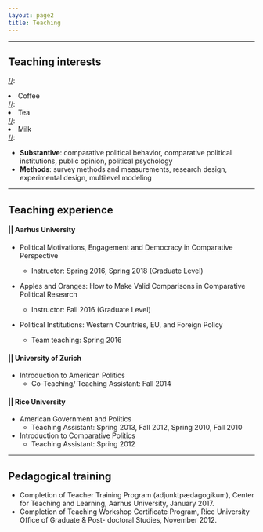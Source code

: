 ```yaml
---
layout: page2
title: Teaching
---
```

***
## Teaching interests

[//]:<ol reversed>
[//]:  <li>Coffee</li>
[//]:  <li>Tea</li>
[//]:  <li>Milk</li>
[//]:</ol>

* **Substantive**: comparative political behavior, comparative political institutions, public opinion, political psychology
* **Methods**: survey methods and measurements, research design, experimental design, multilevel modeling


***
## Teaching experience

#### || Aarhus University
* Political Motivations, Engagement and Democracy in Comparative Perspective
  * Instructor: Spring 2016, Spring 2018 (Graduate Level)

* Apples and Oranges: How to Make Valid Comparisons in Comparative Political Research
  * Instructor: Fall 2016 (Graduate Level)

* Political Institutions: Western Countries, EU, and Foreign Policy
  * Team teaching: Spring 2016
  
#### || University of Zurich
* Introduction to American Politics
  * Co-Teaching/ Teaching Assistant: Fall 2014

#### || Rice University
* American Government and Politics
  * Teaching Assistant: Spring 2013, Fall 2012, Spring 2010, Fall 2010 
* Introduction to Comparative Politics
  * Teaching Assistant: Spring 2012 


***
## Pedagogical training
* Completion of Teacher Training Program (adjunktpædagogikum), Center for Teaching and Learning, Aarhus University, January 2017.
* Completion of Teaching Workshop Certificate Program, Rice University Office of Graduate & Post- doctoral Studies, November 2012.

